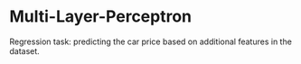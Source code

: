 # Multi-Layer-Perceptron
Regression task: predicting the car price based on additional features in the dataset.
